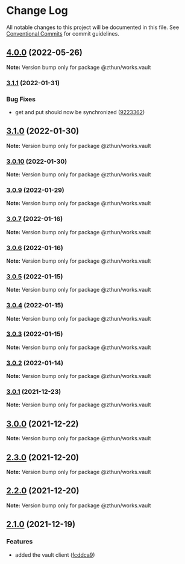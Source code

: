 # Change Log

All notable changes to this project will be documented in this file.
See [Conventional Commits](https://conventionalcommits.org) for commit guidelines.

## [4.0.0](https://github.com/zthun/works/compare/v3.1.2...v4.0.0) (2022-05-26)

**Note:** Version bump only for package @zthun/works.vault





### [3.1.1](https://github.com/zthun/works/compare/v3.1.0...v3.1.1) (2022-01-31)


### Bug Fixes

* get and put should now be synchronized ([9223362](https://github.com/zthun/works/commit/9223362d5ba908b07c1735b706d321ff062456d7))



## [3.1.0](https://github.com/zthun/works/compare/v3.0.10...v3.1.0) (2022-01-30)

**Note:** Version bump only for package @zthun/works.vault





### [3.0.10](https://github.com/zthun/works/compare/v3.0.9...v3.0.10) (2022-01-30)

**Note:** Version bump only for package @zthun/works.vault





### [3.0.9](https://github.com/zthun/works/compare/v3.0.8...v3.0.9) (2022-01-29)

**Note:** Version bump only for package @zthun/works.vault





### [3.0.7](https://github.com/zthun/works/compare/v3.0.6...v3.0.7) (2022-01-16)

**Note:** Version bump only for package @zthun/works.vault





### [3.0.6](https://github.com/zthun/works/compare/v3.0.2...v3.0.6) (2022-01-16)

**Note:** Version bump only for package @zthun/works.vault





### [3.0.5](https://github.com/zthun/works/compare/v3.0.2...v3.0.5) (2022-01-15)

**Note:** Version bump only for package @zthun/works.vault





### [3.0.4](https://github.com/zthun/works/compare/v3.0.2...v3.0.4) (2022-01-15)

**Note:** Version bump only for package @zthun/works.vault





### [3.0.3](https://github.com/zthun/works/compare/v3.0.2...v3.0.3) (2022-01-15)

**Note:** Version bump only for package @zthun/works.vault





### [3.0.2](https://github.com/zthun/works/compare/v3.0.1...v3.0.2) (2022-01-14)

**Note:** Version bump only for package @zthun/works.vault





### [3.0.1](https://github.com/zthun/works/compare/v3.0.0...v3.0.1) (2021-12-23)

**Note:** Version bump only for package @zthun/works.vault





## [3.0.0](https://github.com/zthun/works/compare/v2.4.1...v3.0.0) (2021-12-22)

**Note:** Version bump only for package @zthun/works.vault





## [2.3.0](https://github.com/zthun/works/compare/v2.2.1...v2.3.0) (2021-12-20)

**Note:** Version bump only for package @zthun/works.vault





## [2.2.0](https://github.com/zthun/works/compare/v2.1.0...v2.2.0) (2021-12-20)

**Note:** Version bump only for package @zthun/works.vault





## [2.1.0](https://github.com/zthun/works/compare/v2.0.0...v2.1.0) (2021-12-19)


### Features

* added the vault client ([fcddca9](https://github.com/zthun/works/commit/fcddca956b85d99969cc71b31c7dec2f5e202971))

